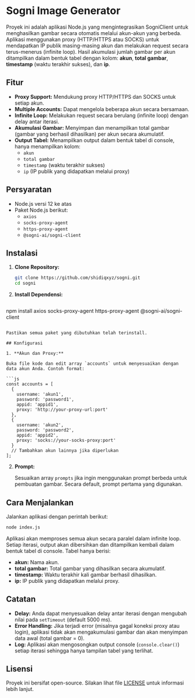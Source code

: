 
# Sogni Image Generator

Proyek ini adalah aplikasi Node.js yang mengintegrasikan SogniClient untuk menghasilkan gambar secara otomatis melalui akun-akun yang berbeda. Aplikasi menggunakan proxy (HTTP/HTTPS atau SOCKS) untuk mendapatkan IP publik masing-masing akun dan melakukan request secara terus-menerus (infinite loop). Hasil akumulasi jumlah gambar per akun ditampilkan dalam bentuk tabel dengan kolom: **akun**, **total gambar**, **timestamp** (waktu terakhir sukses), dan **ip**.

## Fitur

- **Proxy Support:** Mendukung proxy HTTP/HTTPS dan SOCKS untuk setiap akun.
- **Multiple Accounts:** Dapat mengelola beberapa akun secara bersamaan.
- **Infinite Loop:** Melakukan request secara berulang (infinite loop) dengan delay antar iterasi.
- **Akumulasi Gambar:** Menyimpan dan menampilkan total gambar (gambar yang berhasil dihasilkan) per akun secara akumulatif.
- **Output Tabel:** Menampilkan output dalam bentuk tabel di console, hanya menampilkan kolom:
  - `akun`
  - `total gambar`
  - `timestamp` (waktu terakhir sukses)
  - `ip` (IP publik yang didapatkan melalui proxy)

## Persyaratan

- Node.js versi 12 ke atas
- Paket Node.js berikut:
  - `axios`
  - `socks-proxy-agent`
  - `https-proxy-agent`
  - `@sogni-ai/sogni-client`

## Instalasi

1. **Clone Repository:**

   ```bash
   git clone https://github.com/shidiqxyz/sogni.git
   cd sogni
   ```

2. **Install Dependensi:**

   ```bash
  npm install axios socks-proxy-agent https-proxy-agent @sogni-ai/sogni-client
   ```

   Pastikan semua paket yang dibutuhkan telah terinstall.

## Konfigurasi

1. **Akun dan Proxy:**

   Buka file kode dan edit array `accounts` untuk menyesuaikan dengan data akun Anda. Contoh format:

   ```js
   const accounts = [
     {
       username: 'akun1',
       password: 'password1',
       appid: 'appid1',
       proxy: 'http://your-proxy-url:port'
     },
     {
       username: 'akun2',
       password: 'password2',
       appid: 'appid2',
       proxy: 'socks://your-socks-proxy:port'
     }
     // Tambahkan akun lainnya jika diperlukan
   ];
   ```

2. **Prompt:**

   Sesuaikan array `prompts` jika ingin menggunakan prompt berbeda untuk pembuatan gambar. Secara default, prompt pertama yang digunakan.

## Cara Menjalankan

Jalankan aplikasi dengan perintah berikut:

```bash
node index.js
```

Aplikasi akan memproses semua akun secara paralel dalam infinite loop. Setiap iterasi, output akan dibersihkan dan ditampilkan kembali dalam bentuk tabel di console. Tabel hanya berisi:

- **akun:** Nama akun.
- **total gambar:** Total gambar yang dihasilkan secara akumulatif.
- **timestamp:** Waktu terakhir kali gambar berhasil dihasilkan.
- **ip:** IP publik yang didapatkan melalui proxy.

## Catatan

- **Delay:** Anda dapat menyesuaikan delay antar iterasi dengan mengubah nilai pada `setTimeout` (default 5000 ms).
- **Error Handling:** Jika terjadi error (misalnya gagal koneksi proxy atau login), aplikasi tidak akan mengakumulasi gambar dan akan menyimpan data awal (total gambar = 0).
- **Log:** Aplikasi akan mengosongkan output console (`console.clear()`) setiap iterasi sehingga hanya tampilan tabel yang terlihat.

## Lisensi

Proyek ini bersifat open-source. Silakan lihat file [LICENSE](LICENSE) untuk informasi lebih lanjut.
